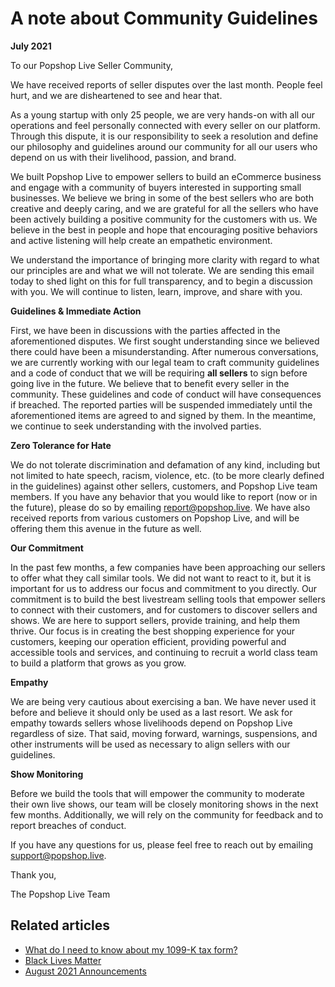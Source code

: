 # A note about Community Guidelines

**July 2021**

To our Popshop Live Seller Community,

We have received reports of seller disputes over the last month. People feel hurt, and we are disheartened to see and hear that.

As a young startup with only 25 people, we are very hands-on with all our operations and feel personally connected with every seller on our platform. Through this dispute, it is our responsibility to seek a resolution and define our philosophy and guidelines around our community for all our users who depend on us with their livelihood, passion, and brand.

We built Popshop Live to empower sellers to build an eCommerce business and engage with a community of buyers interested in supporting small businesses. We believe we bring in some of the best sellers who are both creative and deeply caring, and we are grateful for all the sellers who have been actively building a positive community for the customers with us. We believe in the best in people and hope that encouraging positive behaviors and active listening will help create an empathetic environment.

We understand the importance of bringing more clarity with regard to what our principles are and what we will not tolerate. We are sending this email today to shed light on this for full transparency, and to begin a discussion with you. We will continue to listen, learn, improve, and share with you.

**Guidelines & Immediate Action**

First, we have been in discussions with the parties affected in the aforementioned disputes. We first sought understanding since we believed there could have been a misunderstanding. After numerous conversations, we are currently working with our legal team to craft community guidelines and a code of conduct that we will be requiring **all sellers** to sign before going live in the future. We believe that to benefit every seller in the community. These guidelines and code of conduct will have consequences if breached. The reported parties will be suspended immediately until the aforementioned items are agreed to and signed by them. In the meantime, we continue to seek understanding with the involved parties.

**Zero Tolerance for Hate**

We do not tolerate discrimination and defamation of any kind, including but not limited to hate speech, racism, violence, etc. (to be more clearly defined in the guidelines) against other sellers, customers, and Popshop Live team members. If you have any behavior that you would like to report (now or in the future), please do so by emailing report@popshop.live. We have also received reports from various customers on Popshop Live, and will be offering them this avenue in the future as well.

**Our Commitment**

In the past few months, a few companies have been approaching our sellers to offer what they call similar tools. We did not want to react to it, but it is important for us to address our focus and commitment to you directly. Our commitment is to build the best livestream selling tools that empower sellers to connect with their customers, and for customers to discover sellers and shows. We are here to support sellers, provide training, and help them thrive. Our focus is in creating the best shopping experience for your customers, keeping our operation efficient, providing powerful and accessible tools and services, and continuing to recruit a world class team to build a platform that grows as you grow.

**Empathy**

We are being very cautious about exercising a ban. We have never used it before and believe it should only be used as a last resort. We ask for empathy towards sellers whose livelihoods depend on Popshop Live regardless of size. That said, moving forward, warnings, suspensions, and other instruments will be used as necessary to align sellers with our guidelines.

**Show Monitoring**

Before we build the tools that will empower the community to moderate their own live shows, our team will be closely monitoring shows in the next few months. Additionally, we will rely on the community for feedback and to report breaches of conduct.

If you have any questions for us, please feel free to reach out by emailing support@popshop.live.

Thank you,

The Popshop Live Team

## Related articles

* [What do I need to know about my 1099-K tax form?](https://jamble.gitbook.io/popshop-live/payment-and-tax/what-do-i-need-to-know-about-my-1099-k-tax-form)
* [Black Lives Matter](https://jamble.gitbook.io/popshop-live/whats-new-this-month/announcements-2021/black-lives-matter)
* [August 2021 Announcements](https://jamble.gitbook.io/popshop-live/whats-new-this-month/announcements-2021/august-2021-announcements)
